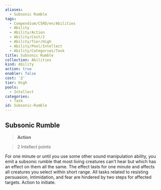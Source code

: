 ```yaml
---
aliases:
  - Subsonic Rumble
tags:
  - Compendium/CSRD/en/Abilities
  - Ability
  - Ability/Action
  - Ability/Cost/2
  - Ability/Tier/High
  - Ability/Pool/Intellect
  - Ability/Categories/Task
title: Subsonic Rumble
collection: Abilities
kind: Ability
action: true
enabler: false
cost: '2'
tier: High
pools:
  - Intellect
categories:
  - Task
id: Subsonic-Rumble
---
```

## Subsonic Rumble    
>**Action**    
>2 Intellect points  
    
For one minute or until you use some other sound manipulation ability, you emit a subsonic rumble that most living creatures can't hear but which has an effect on them all the same. The effect lasts for one minute and affects all creatures you select within short range. All tasks related to resisting persuasion, intimidation, and fear are hindered by two steps for affected targets. Action to initiate.
